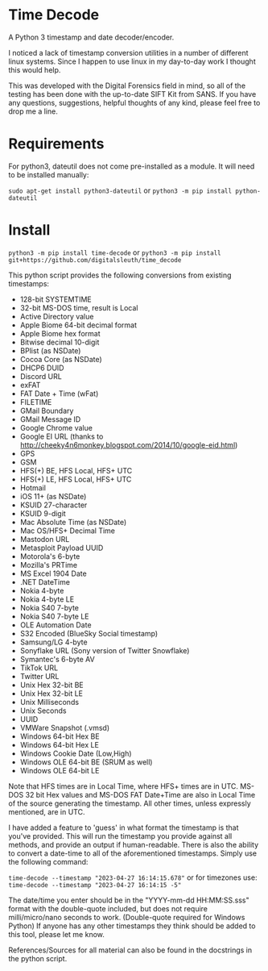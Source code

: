 # Time Decode
A Python 3 timestamp and date decoder/encoder. 

I noticed a lack of timestamp conversion utilities in a number of different linux systems. Since I happen to use linux in my day-to-day work I thought this would help.

This was developed with the Digital Forensics field in mind, so all of the testing has been done with the up-to-date SIFT Kit from SANS.
If you have any questions, suggestions, helpful thoughts of any kind, please feel free to drop me a line.

# Requirements
For python3, dateutil does not come pre-installed as a module. It will need to be installed manually:

`sudo apt-get install python3-dateutil` or `python3 -m pip install python-dateutil`

# Install
`python3 -m pip install time-decode` or `python3 -m pip install git+https://github.com/digitalsleuth/time_decode`

This python script provides the following conversions from existing timestamps:

- 128-bit SYSTEMTIME
- 32-bit MS-DOS time, result is Local
- Active Directory value
- Apple Biome 64-bit decimal format
- Apple Biome hex format
- Bitwise decimal 10-digit
- BPlist (as NSDate)
- Cocoa Core (as NSDate)
- DHCP6 DUID
- Discord URL
- exFAT
- FAT Date + Time (wFat)
- FILETIME
- GMail Boundary
- GMail Message ID
- Google Chrome value
- Google EI URL (thanks to http://cheeky4n6monkey.blogspot.com/2014/10/google-eid.html)
- GPS
- GSM
- HFS(+) BE, HFS Local, HFS+ UTC
- HFS(+) LE, HFS Local, HFS+ UTC
- Hotmail
- iOS 11+ (as NSDate)
- KSUID 27-character
- KSUID 9-digit
- Mac Absolute Time (as NSDate)
- Mac OS/HFS+ Decimal Time
- Mastodon URL
- Metasploit Payload UUID
- Motorola's 6-byte
- Mozilla's PRTime
- MS Excel 1904 Date
- .NET DateTime
- Nokia 4-byte
- Nokia 4-byte LE
- Nokia S40 7-byte
- Nokia S40 7-byte LE
- OLE Automation Date
- S32 Encoded (BlueSky Social timestamp)
- Samsung/LG 4-byte
- Sonyflake URL (Sony version of Twitter Snowflake)
- Symantec's 6-byte AV
- TikTok URL
- Twitter URL
- Unix Hex 32-bit BE
- Unix Hex 32-bit LE
- Unix Milliseconds
- Unix Seconds
- UUID
- VMWare Snapshot (.vmsd)
- Windows 64-bit Hex BE
- Windows 64-bit Hex LE
- Windows Cookie Date (Low,High)
- Windows OLE 64-bit BE (SRUM as well)
- Windows OLE 64-bit LE

Note that HFS times are in Local Time, where HFS+ times are in UTC. MS-DOS 32 bit Hex values and MS-DOS FAT Date+Time are also in Local Time of the source generating the timestamp. All other times, unless expressly mentioned, are in UTC.

I have added a feature to 'guess' in what format the timestamp is that you've provided. This will run the timestamp you provide against all methods, and provide an output if human-readable.
There is also the ability to convert a date-time to all of the aforementioned timestamps. Simply use the following command:

`time-decode --timestamp "2023-04-27 16:14:15.678"`
or for timezones use:
`time-decode --timestamp "2023-04-27 16:14:15 -5"`

The date/time you enter should be in the "YYYY-mm-dd HH:MM:SS.sss" format with the double-quote included, but does not require milli/micro/nano seconds to work. (Double-quote required for Windows Python)
If anyone has any other timestamps they think should be added to this tool, please let me know.

References/Sources for all material can also be found in the docstrings in the python script.
